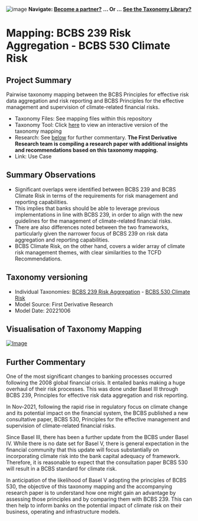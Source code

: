 ![image](https://user-images.githubusercontent.com/112073913/188821900-0c411acf-fbdd-4163-adc9-3ba4e2be78df.png)
**Navigate: [Become a partner?](https://github.com/OS-SFT/06-COLLABORATORS-PARTNERS)**
**... Or ... [See the Taxonomy Library?](https://github.com/orgs/OS-SFT/projects/2)**

# Mapping: BCBS 239 Risk Aggregation - BCBS 530 Climate Risk

## Project Summary

Pairwise taxonomy mapping between the BCBS Principles for effective risk data aggregation and risk reporting and BCBS Principles for the effective management and supervision of climate-related financial risks.

- Taxonomy Files: See mapping files within this repository
- Taxonomy Tool: Click [here](https://os-sft.solidatus.com/viewer/share/i38GFnJT8AbjC71NLk0sAuOmk0Yh0SHJ) to view an interactive version of the taxonomy mapping
- Research: See [below](https://github.com/OS-SFT/Taxonomy-Mappings-Library/edit/main/Taxonomy%20Mappings%20-%20Double/BCBS%20239%20-%20BCBS%20530#further-commentary) for further commentary. **The First Derivative Research team is compiling a research paper with additional insights and recommendations based on this taxonomy mapping.**
- Link: Use Case

## Summary Observations

- Significant overlaps were identified between BCBS 239 and BCBS Climate Risk in terms of the requirements for risk management and reporting capabilities.
- This implies that banks should be able to leverage previous implementations in line with BCBS 239, in order to align with the new guidelines for the management of climate-related financial risks.
- There are also differences noted between the two frameworks, particularly given the narrower focus of BCBS 239 on risk data aggregation and reporting capabilities.
- BCBS Climate Risk, on the other hand, covers a wider array of climate risk management themes, with clear similarities to the TCFD Recommendations.

## Taxonomy versioning

- Individual Taxonomies: [BCBS 239 Risk Aggregation](https://github.com/OS-SFT/Taxonomy-Mappings-Library/tree/main/Single%20Taxonomies/BCBS%20239%20-%20Risk%20Data%20Aggregation) - [BCBS 530 Climate Risk](https://github.com/OS-SFT/Taxonomy-Mappings-Library/tree/main/Single%20Taxonomies/BCBS%20530%20-%20Climate%20Risk)
- Model Source: First Derivative Research
- Model Date: 20221006

## Visualisation of Taxonomy Mapping

[![Image](https://user-images.githubusercontent.com/112079442/194320986-c6dde0dc-da7e-4c64-9fc2-276083190fc1.png "Click to open interactive Taxonomy Tool")](https://os-sft.solidatus.com/viewer/share/i38GFnJT8AbjC71NLk0sAuOmk0Yh0SHJ)

## Further Commentary

One of the most significant changes to banking processes occurred following the 2008 global financial crisis. It entailed banks making a huge overhaul of their risk processes. This was done under Basel III through BCBS 239, Principles for effective risk data aggregation and risk reporting.

In Nov-2021, following the rapid rise in regulatory focus on climate change and its potential impact on the financial system, the BCBS published a new consultative paper, BCBS 530, Principles for the effective management and supervision of climate-related financial risks.

Since Basel III, there has been a further update from the BCBS under Basel IV. While there is no date set for Basel V, there is general expectation in the financial community that this update will focus substantially on incorporating climate risk into the bank capital adequacy of framework. Therefore, it is reasonable to expect that the consultation paper BCBS 530 will result in a BCBS standard for climate risk.

In anticipation of the likelihood of Basel V adopting the principles of BCBS 530, the objective of this taxonomy mapping and the accompanying research paper is to understand how one might gain an advantage by assessing those principles and by comparing them with BCBS 239. This can then help to inform banks on the potential impact of climate risk on their business, operating and infrastructure models.
